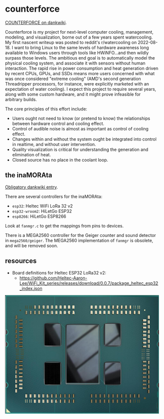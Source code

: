 # counterforce

[COUNTERFORCE on dankwiki](https://nick-black.com/dankwiki/index.php?title=Counterforce).

Counterforce is my project for next-level computer cooling, management, modeling, and visualization, borne out of a few years spent watercooling. My first nascent writeup was posted to reddit's r/watercooling on 2022-08-18. I want to bring Linux to the same levels of hardware awareness long available to Windows users through tools like HWiNFO...and then wildly surpass those levels. The ambitious end goal is to automatically model the physical cooling system, and associate it with sensors without human interaction. The rapid rise in power consumption and heat generation driven by recent CPUs, GPUs, and SSDs means more users concerned with what was once considered "extreme cooling" (AMD's second generation Threadripper processors, for instance, were explicitly marketed with an expectation of water cooling). I expect this project to require several years, along with some custom hardware, and it might prove infeasible for arbitrary builds.

The core principles of this effort include:

* Users ought not need to know (or pretend to know) the relationships between hardware control and cooling effect.
* Control of audible noise is almost as important as control of cooling effect.
* Changes within and without the system ought be integrated into control in realtime, and without user intervention.
* Quality visualization is critical for understanding the generation and elimination of heat.
* Closed source has no place in the coolant loop.

## the inaMORAta

[Obligatory dankwiki entry](https://nick-black.com/dankwiki/index.php?title=InaMORAta).

There are several controllers for the inaMORAta:
* `esp32`: Heltec WiFi LoRa 32 v2
* `esp32-wroom2`: HiLetGo ESP32
* `esp8266`: HiLetGo ESP8266

Look at `fanmgr.c` to get the mappings from pins to devices.

There is a MEGA2560 controller for the Geiger counter and sound detector in `mega2560/geiger`.
The MEGA2560 implementation of `fanmgr` is obsolete, and will be removed soon.

## resources

* Board definitions for Heltec ESP32 LoRa32 v2:
  * https://github.com/Heltec-Aaron-Lee/WiFi_Kit_series/releases/download/0.0.7/package_heltec_esp32_index.json

![simple 3970x die diagram](https://github.com/dankamongmen/counterforce/blob/master/doc/3970x.jpg?raw=true)
